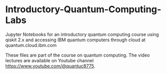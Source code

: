 # Introductory-Quantum-Computing-Labs
Jupyter Notebooks for an introductory quantum computing course using qiskit 2.x and accessing IBM quantum computers through cloud at quantum.cloud.ibm.com

These files are part of the course on quantum computing. The video lectures are available on Youtube channel https://www.youtube.com/@quantuc8775.
